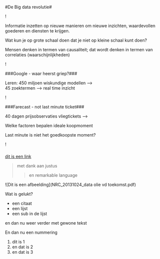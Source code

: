 #De Big data revolutie#

!

Informatie inzetten op nieuwe manieren om nieuwe inzichten, waardevollen goederen en diensten te krijgen.

Wat kun je op grote schaal doen dat je niet op kleine schaal kunt doen?

Mensen denken in termen van causaliteit; dat wordt denken in termen van correlaties (waarschijnlijkheden)
 
!

###Google - waar heerst griep?###

Leren: 450 miljoen wiskundige modellen -->	
45 zoektermen --> real time inzicht

!

###Farecast - not last minute ticket###

40 dagen prijsobservaties vliegtickets -->

Welke factoren bepalen ideale koopmoment

Last minute is niet het goedkoopste moment?


!


### ###


[dit is een link](http://www.nu.nl)

>met dank aan justus
>>en remarkable language


![Dit is een afbeelding](NRC_20131024_data olie vd toekomst.pdf)








Wat is gelukt?

- een citaat
- een lijst
- een sub in de lijst






en dan nu weer verder met gewone tekst


En dan nu een nummering

1. dit is 1
2. en dat is 2
3. en dat is 3





